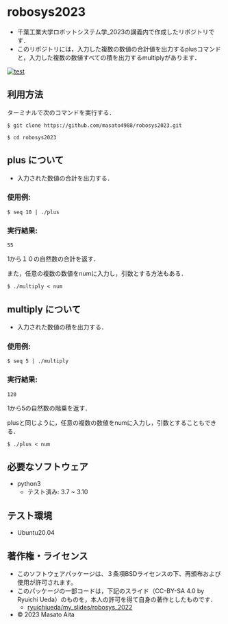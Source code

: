 # robosys2023
* 千葉工業大学ロボットシステム学_2023の講義内で作成したリポジトリです．
* このリポジトリには，入力した複数の数値の合計値を出力するplusコマンドと，入力した複数の数値すべての積を出力するmultiplyがあります．

[![test](https://github.com/masato4988/robosys2023/actions/workflows/test.yml/badge.svg)](https://github.com/masato4988/robosys2023/actions/workflows/test.yml)
## 利用方法
ターミナルで次のコマンドを実行する．
```
$ git clone https://github.com/masato4988/robosys2023.git
```
```
$ cd robosys2023
```

## plus について
* 入力された数値の合計を出力する．
### 使用例:
```
$ seq 10 | ./plus
```
### 実行結果:
```
55
```
1から１０の自然数の合計を返す．

また，任意の複数の数値をnumに入力し，引数とする方法もある．
```
$ ./multiply < num
```

## multiply について
* 入力された数値の積を出力する．
### 使用例:
```
$ seq 5 | ./multiply
```
### 実行結果:
```
120
```
1から5の自然数の階乗を返す．

plusと同じように，任意の複数の数値をnumに入力し，引数とすることもできる．
```
$ ./plus < num
```

## 必要なソフトウェア

* python3
  * テスト済み: 3.7 ~ 3.10

## テスト環境

* Ubuntu20.04

## 著作権・ライセンス
* このソフトウェアパッケージは、３条項BSDライセンスの下、再頒布および使用が許可されます。
* このパッケージの一部コードは，下記のスライド（CC-BY-SA 4.0 by Ryuichi Ueda）のものを，本人の許可を得て自身の著作としたものです．
  * [ryuichiueda/my_slides/robosys_2022](https://github.com/ryuichiueda/my_slides/tree/master/robosys_2022)
* © 2023 Masato Aita
